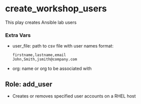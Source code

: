 # create_workshop_users
This play creates Ansible lab users


### Extra Vars
 - user_file: path to csv file with user names
   format:
   ```
   firstname,lastname,email
   John,Smith,jsmith@company.com
   ```
 - org: name or org to be associated with

## Role: add_user
- Creates or removes specified user accounts on a RHEL host
